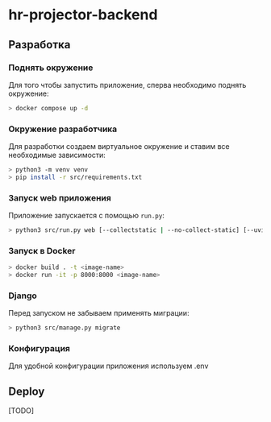 # hr-projector-backend

## Разработка

### Поднять окружение
Для того чтобы запустить приложение, сперва необходимо поднять окружение:
```bash
> docker compose up -d
```

### Окружение разработчика
Для разработки создаем виртуальное окружение и ставим все необходимые зависимости:
```bash
> python3 -m venv venv
> pip install -r src/requirements.txt
```

### Запуск web приложения
Приложение запускается с помощью ```run.py```:
```bash
> python3 src/run.py web [--collectstatic | --no-collect-static] [--uvicorn-debug | --no-uvicorn-debug]
```

### Запуск в Docker
```bash
> docker build . -t <image-name>
> docker run -it -p 8000:8000 <image-name>
```

### Django
Перед запуском не забываем применять миграции:
```bash
> python3 src/manage.py migrate
```

### Конфигурация
Для удобной конфигурации приложения используем .env

## Deploy 
[TODO]

